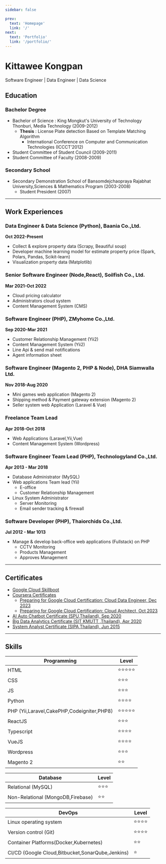 ```yaml
---
sidebar: false

prev:
  text: 'Homepage'
  link: '/'
next:
  text: 'Portfolio'
  link: '/portfolio/'
---
```

# Kittawee Kongpan
Software Engineer | Data Engineer | Data Science

## Education

### Bachelor Degree
- Bachelor of Science : King Mongkut's University of Technology Thonburi, Media Technology (2009-2012)
  - **Thesis** : License Plate detection Based on Template Matching Algorithm
    - International Conference on Computer and Communication Technologies (ICCCT’2012)
- Student Committee of Student Council (2009-2011)
- Student Committee of Faculty (2008-2009)

### Secondary School
- Secondary Demonstration School of Bansomdejchaopraya Rajabhat University,Sciences & Mathematics Program (2003-2008)
    - Student President (2007)

----------------------------------------------------------------

## Work Experiences

### Data Engineer & Data Science (Python), Baania Co.,Ltd.
**Oct 2022-Present**

- Collect & explore property data (Scrapy, Beautiful soup)
- Developer machine learning model for estimate property price (Spark, Polars, Pandas, Scikit-learn)
- Visualization property data (Matplotlib)

### Senior Software Engineer (Node,React), Soilfish Co., Ltd.
**Mar 2021-Oct 2022**

- Cloud pricing calculator
- Administrators cloud system
- Content Management System (CMS)

### Software Engineer (PHP), ZMyhome Co.,Ltd.
**Sep 2020-Mar 2021**

- Customer Relationship Management (Yii2)
- Content Management System (Yii2)
- Line Api & send mail notifications
- Agent information sheet

### Software Engineer (Magento 2, PHP & Node), DHA Siamwalla Ltd.
**Nov 2018-Aug 2020**

- Mini games web application (Magento 2)
- Shipping method & Payment gateway extension (Magento 2)
- Seller system web Application (Laravel & Vue)

### Freelance Team Lead
**Apr 2018-Oct 2018**

- Web Applications (Laravel,Yii,Vue)
- Content Management System (Wordpress)

### Software Engineer Team Lead (PHP), Technologyland Co.,Ltd.
**Apr 2013 - Mar 2018**

- Database Administrator (MySQL)
- Web applications Team lead (Yii)
    - E-office
    - Customer Relationship Management
- Linux System Administrator
    - Server Monitoring
    - Email sender tracking & firewall

### Software Developer (PHP), Thaiorchids Co.,Ltd.
**Jul 2012 - Mar 1013**

- Manage & develop back-office web applications (Fullstack) on PHP
    - CCTV Monitoring
    - Products Management
    - Approves Management

----------------------------------------------------------------

## Certificates

- [Google Cloud Skillboot](https://www.cloudskillsboost.google/public_profiles/cdd5d465-cc8a-49ab-9368-9be21c2d8569)
- [Coursera Certificates](https://www.coursera.org/user/8ce46ab5a5f2b84264bbedb51bfac4fd)
  - [Preparing for Google Cloud Certification: Cloud Data Engineer, Dec 2023](https://www.coursera.org/account/accomplishments/specialization/RKHVBD92QSS2)
  - [Preparing for Google Cloud Certification: Cloud Architect, Oct 2023](https://www.coursera.org/account/accomplishments/specialization/945Q7YE77PTM)
- [AI Auto Chatbot Certificate (SPU,Thailand), Sep 2020](03-ai-auto-chatbot-certificate/)
- [Big Data Analytics Certificate (SIT KMUTT ,Thailand), Apr 2020](02-big-data-certificate/)
- [System Analyst  Certificate (SIPA,Thailand), Jun 2015](01-system-analyst-certificate/)

----------------------------------------------------------------

## Skills
| Programming                                | Level                          |
| ------------------------------------------ | ------------------------------ |
| HTML                                       | :star::star::star::star::star: |
| CSS                                        | :star::star::star:             |
| JS                                         | :star::star::star:             |
| Python                                     | :star::star::star::star:       |
| PHP (Yii,Laravel,CakePHP,Codeigniter,PHP8) | :star::star::star::star::star: |
| ReactJS                                    | :star::star::star:             |
| Typescript                                 | :star::star::star::star:       |
| VueJS                                      | :star::star::star::star:       |
| Wordpress                                  | :star::star::star:             |
| Magento 2                                  | :star::star:                   |

| Database                       | Level              |
| --------------------------------- | ------------------ |
| Relational (MySQL)                | :star::star::star: |
| Non-Relational (MongoDB,Firebase) | :star::star:       |



| DevOps                                           | Level                    |
| ------------------------------------------------ | ------------------------ |
| Linux operating system                           | :star::star::star::star: |
| Version control (Git)                            | :star::star::star::star: |
| Container Platforms(Docker,Kubernetes)           | :star::star:             |
| CI/CD (Google Cloud,Bitbucket,SonarQube,Jenkins) | :star:                   |

